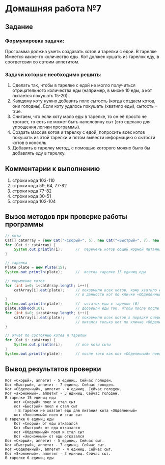 # Домашняя работа №7

## Задание
### Формулировка задачи:
Программа должна уметь создавать котов и тарелки с едой. В тарелке Имеется какое-то количество еды.
Кот должен кушать из тарелок еду, в соответсвии со свтоим аппетитом.
### Задачи которые необходимо решить:
1. Сделать так, чтобы в тарелке с едой не могло получиться отрицательного количества еды (например, в миске 10 еды, а кот пытается покушать 15-20).
2. Каждому коту нужно добавить поле сытость (когда создаем котов, они голодны). Если коту удалось покушать (хватило еды), сытость = true.
3. Считаем, что если коту мало еды в тарелке, то он её просто не трогает, то есть не может быть наполовину сыт (это сделано для упрощения логики программы).
4. Создать массив котов и тарелку с едой, попросить всех котов покушать из этой тарелки и потом вывести информацию о сытости котов в консоль.
5. Добавить в тарелку метод, с помощью которого можно было бы добавлять еду в тарелку.

## Комментарии к выполнению
1. строки кода 103-110 
2. строки кода 59, 64, 77-82
3. строки кода 77-82
4. строки кода 30-51
5. строки кода 102-104

## Вызов методов при проверке работы программы
```java
// коты
Cat[] catArray = {new Cat("«Скорый»", 5), new Cat("«Быстрый»", 7), new Cat("«Обделенный»", 4), new Cat("«Экономный»", 3)}; // назвал как корабли, но чтото фантазии на их имена не хватило
for (Cat i: catArray) {
    System.out.println(i);      //  перечень котов общей нормой питания 16 единиц
}

// тарелка
Plate plate = new Plate(15);
System.out.println(plate);      //  всегов тарелке 15 единиц еды

// кормление котов
for (int i=0; i<catArray.length; i++){
    catArray[i].eat(plate);     // покормили всех котов, кому хватило еды - поел в порядке очередности приема пищи...
                                // в данности кот по кличке «Обделенный» остался голодным
}
System.out.println(plate);      //  остаток еды в тарелке (0)
plate.addFood(10);              // добавили еды так, чтобы после после комления последнего кота в ней чтото осталось
for (int i=0; i<catArray.length; i++){
    catArray[i].eat(plate);     // покормили всех котов в порядке очередности, но питаются только голодные
                                // питался только кот по кличке «Обделенный»
}

// отчет по состоянию котов и тарелки
for (Cat i: catArray) {
    System.out.println(i);      // все коты сыты
}
System.out.println(plate);      // после того как кот «Обделенный» поел 4 единицы, в тарелке осталось 6 

```
## Вывод результатов проверки
```
Кот «Скорый», аппетит - 5 единиц. Сейчас голоден.
Кот «Быстрый», аппетит - 7 единиц. Сейчас голоден.
Кот «Обделенный», аппетит - 4 единиц. Сейчас голоден.
Кот «Экономный», аппетит - 3 единиц. Сейчас голоден.
В тарелке 15 единиц еды
    кот «Скорый» поел и стал сыт
    кот «Быстрый» поел и стал сыт
    ! В тарелке не хватает еды для питания кота «Обделенный»
    кот «Экономный» поел и стал сыт
В тарелке 0 единиц еды
    Кот «Скорый» от еды отказался
    Кот «Быстрый» от еды отказался
    кот «Обделенный» поел и стал сыт
    Кот «Экономный» от еды отказался
Кот «Скорый», аппетит - 5 единиц. Сейчас сыт.
Кот «Быстрый», аппетит - 7 единиц. Сейчас сыт.
Кот «Обделенный», аппетит - 4 единиц. Сейчас сыт.
Кот «Экономный», аппетит - 3 единиц. Сейчас сыт.
В тарелке 6 единиц еды
```